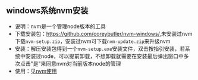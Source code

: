 ## windows系统nvm安装
- 说明：nvm是一个管理node版本的工具
- 下载安装包：<https://github.com/coreybutler/nvm-windows/>,未安装过nvm下载`nvm-setup.zip`，安装过nvm可下载`nvm-update.zip`来升级nvm
- 安装：解压安装包得到一个`nvm-setup.exe`安装文件，双击按指引安装，若系统中安装过node，可以提前卸载，不想卸载就需要在安装最后弹出窗口中多次点击"是"来同意nvm对当前版本node的管理
- 使用：见[nvm使用](./../02-usage/nvm.md)